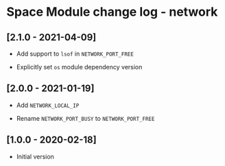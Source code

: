 # Space Module change log - network

## [2.1.0 - 2021-04-09]

+ Add support to `lsof` in `NETWORK_PORT_FREE`

* Explicitly set `os` module dependency version


## [2.0.0 - 2021-01-19]

+ Add `NETWORK_LOCAL_IP`

* Rename `NETWORK_PORT_BUSY` to `NETWORK_PORT_FREE`


## [1.0.0 - 2020-02-18]

+ Initial version
